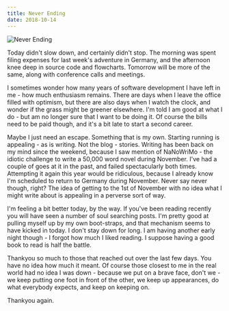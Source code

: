 ```yaml
---
title: Never Ending
date: 2018-10-14
---
```


![Never Ending](https://source.unsplash.com/4v9Kk01mEbY/1600x900)

Today didn't slow down, and certainly didn't stop. The morning was spent filing expenses for last week's adventure in Germany, and the afternoon knee deep in source code and flowcharts. Tomorrow will be more of the same, along with conference calls and meetings.

I sometimes wonder how many years of software development I have left in me - how much enthusiasm remains. There are days when I leave the office filled with optimism, but there are also days when I watch the clock, and wonder if the grass might be greener elsewhere. I'm told I am good at what I do - but am no longer sure that I want to be doing it. Of course the bills need to be paid though, and it's a bit late to start a second career.

Maybe I just need an escape. Something that is my own. Starting running is appealing - as is writing. Not the blog - stories. Writing has been back on my mind since the weekend, because I saw mention of NaNoWriMo - the idiotic challenge to write a 50,000 word novel during November. I've had a couple of goes at it in the past, and failed spectacularly both times. Attempting it again this year would be ridiculous, because I already know I'm scheduled to return to Germany during November. Never say never though, right? The idea of getting to the 1st of November with no idea what I might write about is appealing in a perverse sort of way.

I'm feeling a bit better today, by the way. If you've been reading recently you will have seen a number of soul searching posts. I'm pretty good at pulling myself up by my own boot-straps, and that mechanism seems to have kicked in today. I don't stay down for long. I am having another early night though - I forgot how much I liked reading. I suppose having a good book to read is half the battle.

Thankyou so much to those that reached out over the last few days. You have no idea how much it meant. Of course those closest to me in the real world had no idea I was down - because we put on a brave face, don't we - we keep putting one foot in front of the other, we keep up appearances, do what everybody expects, and keep on keeping on.

Thankyou again.